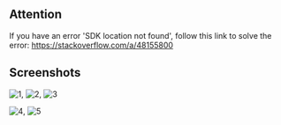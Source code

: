 ## Attention
If you have an error 'SDK location not found', follow this link to solve the error: https://stackoverflow.com/a/48155800

## Screenshots
![1](https://github.com/ducdungbui1712/MusicApplicationAndroid/assets/123966272/46f149c2-802e-490c-a505-f638a74f3a8e), ![2](https://github.com/ducdungbui1712/MusicApplicationAndroid/assets/123966272/c1236a23-bd0a-4766-b12e-c790bef8164f), ![3](https://github.com/ducdungbui1712/MusicApplicationAndroid/assets/123966272/1c641b81-e53a-4320-be68-401890f3a497)

![4](https://github.com/ducdungbui1712/MusicApplicationAndroid/assets/123966272/1615b698-7cfb-42c5-a17d-aadcd1151e0e), ![5](https://github.com/ducdungbui1712/MusicApplicationAndroid/assets/123966272/481ed484-ab59-423c-899a-f0c1190e02ce)

